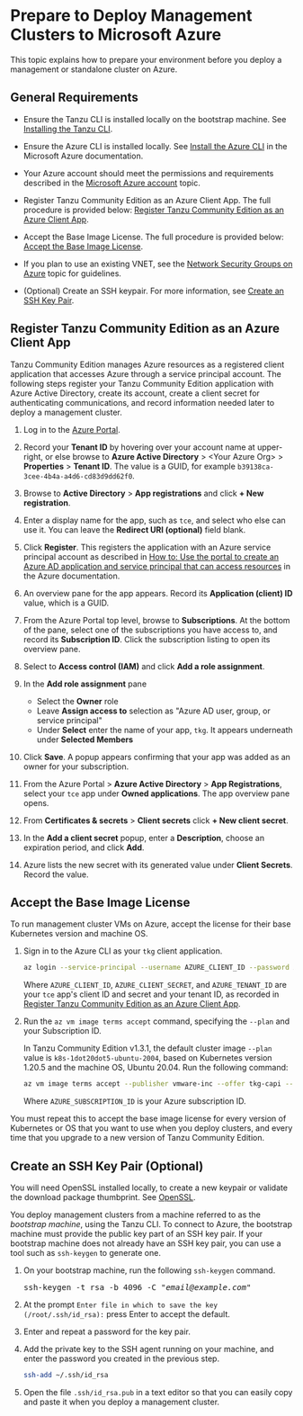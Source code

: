 # Prepare to Deploy Management Clusters to Microsoft Azure

This topic explains how to prepare your environment before you deploy a management or standalone cluster on Azure.

<!--If you are installing Tanzu Community Edition on Azure VMware Solution (AVS), you are installing to a vSphere environment.
See [Preparing Azure VMware Solution on Microsoft Azure](prepare-maas.md#prep-avs) in _Prepare a vSphere Management as a Service Infrastructure_ to prepare your environment
and [Prepare to Deploy Management Clusters to vSphere](vsphere.md) to deploy management clusters.

## <a id="process diagram"></a> Installation Process Overview

The following diagram shows the high-level steps for installing a Tanzu Community Edition management cluster on Azure, and the interfaces you use to perform them.

These steps include the preparations listed below plus the procedures described in either [Deploy Management Clusters with the Installer Interface](deploy-ui.md) or [Deploy Management Clusters from a Configuration File](deploy-cli.md).

![Process Diagram: Start, Install the Tanzu CLI, Register a TKG App on Azure, Accept the Base Image License. If first deploy and no advanced config options, deploy with installer interface. Else deploy with config file.](../images/azure-install-process.png)-->

## <a id="general-requirements"></a> General Requirements

- Ensure the Tanzu CLI is installed locally on the bootstrap machine. See [Installing the Tanzu CLI](cli-installation).

- Ensure the Azure CLI is installed locally.  See [Install the Azure CLI](https://docs.microsoft.com/en-us/cli/azure/install-azure-cli) in the Microsoft Azure documentation.

-  Your Azure account should meet the permissions and requirements described in the [Microsoft Azure account](ref-azure/#microsoft-azure-account) topic.

<!--&#42;Or see [Deploying Tanzu Community Edition in an Internet-Restricted Environment](airgapped-environments.md) for installing without external network access.-->

- Register Tanzu Community Edition as an Azure Client App. The full procedure is provided below: [Register Tanzu Community Edition as an Azure Client App](azure-mgmt/#a-idtkg-appa-register-tanzu-community-edition-as-an-azure-client-app).

- Accept the Base Image License.  The full procedure is provided below: [Accept the Base Image License](azure-mgmt/#accept-the-base-image-license).
- If you plan to use an existing VNET, see the [Network Security Groups on Azure](ref-azure/#a-idnsgsa-network-security-groups-on-azure) topic for guidelines.

- (Optional) Create an SSH keypair. For more information, see [Create an SSH Key Pair](azure-mgmt/#a-idssh-keya-create-an-ssh-key-pair-optional).

## <a id="tkg-app"></a> Register Tanzu Community Edition as an Azure Client App

Tanzu Community Edition manages Azure resources as a registered client application that accesses Azure through a service principal account.
The following steps register your Tanzu Community Edition application with Azure Active Directory, create its account, create a client secret for authenticating communications, and record information needed later to deploy a management cluster.

1. Log in to the [Azure Portal](https://portal.azure.com).

1. Record your **Tenant ID** by hovering over your account name at upper-right, or else browse to **Azure Active Directory** > \<Your Azure Org\> > **Properties** > **Tenant ID**.  The value is a GUID, for example `b39138ca-3cee-4b4a-a4d6-cd83d9dd62f0`.

1. Browse to **Active Directory** > **App registrations** and click **+ New registration**.

1. Enter a display name for the app, such as `tce`, and select who else can use it.  You can leave the **Redirect URI (optional)** field blank.

1. Click **Register**.  This registers the application with an Azure service principal account as described in [How to: Use the portal to create an Azure AD application and service principal that can access resources](https://docs.microsoft.com/en-us/azure/active-directory/develop/howto-create-service-principal-portal) in the Azure documentation.

1. An overview pane for the app appears. Record its **Application (client) ID** value, which is a GUID.

1. From the Azure Portal top level, browse to **Subscriptions**.  At the bottom of the pane, select one of the subscriptions you have access to, and record its **Subscription ID**.  Click the subscription listing to open its overview pane.

1. Select to **Access control (IAM)** and click **Add a role assignment**.

1. In the **Add role assignment** pane
    - Select the **Owner** role
    - Leave **Assign access to** selection as "Azure AD user, group, or service principal"
    - Under **Select** enter the name of your app, `tkg`.  It appears underneath under **Selected Members**

1. Click **Save**. A popup appears confirming that your app was added as an owner for your subscription.

1. From the Azure Portal > **Azure Active Directory** > **App Registrations**, select your `tce` app under **Owned applications**. The app overview pane opens.

1. From **Certificates & secrets** > **Client secrets** click **+ New client secret**.

1. In the **Add a client secret** popup, enter a **Description**, choose an expiration period, and click **Add**.

1. Azure lists the new secret with its generated value under **Client Secrets**.  Record the value.

## Accept the Base Image License

To run management cluster VMs on Azure, accept the license for their base Kubernetes version and machine OS.

1. Sign in to the Azure CLI as your `tkg` client application.

   ```bash
   az login --service-principal --username AZURE_CLIENT_ID --password AZURE_CLIENT_SECRET --tenant AZURE_TENANT_ID
   ```

   Where `AZURE_CLIENT_ID`, `AZURE_CLIENT_SECRET`, and `AZURE_TENANT_ID` are your `tce` app's client ID and secret and your tenant ID, as recorded in [Register Tanzu Community Edition as an Azure Client App](azure-mgmt/#a-idtkg-appa-register-tanzu-community-edition-as-an-azure-client-app).

1. Run the `az vm image terms accept` command, specifying the `--plan` and your Subscription ID.

   In Tanzu Community Edition v1.3.1, the default cluster image `--plan` value is `k8s-1dot20dot5-ubuntu-2004`, based on Kubernetes version 1.20.5 and the  machine OS, Ubuntu 20.04. Run the following command:

   ```sh
   az vm image terms accept --publisher vmware-inc --offer tkg-capi --plan k8s-1dot20dot5-ubuntu-2004 --subscription AZURE_SUBSCRIPTION_ID
   ```

   Where `AZURE_SUBSCRIPTION_ID` is your Azure subscription ID.

You must repeat this to accept the base image license for every version of Kubernetes or OS that you want to use when you deploy clusters, and every time that you upgrade to a new version of Tanzu Community Edition.

## <a id="ssh-key"></a> Create an SSH Key Pair (Optional)

You will need OpenSSL installed locally, to create a new keypair or validate the download package thumbprint.  See [OpenSSL](https://www.openssl.org).

You deploy management clusters from a machine referred to as the _bootstrap machine_, using the Tanzu CLI.
To connect to Azure, the bootstrap machine must provide the public key part of an SSH key pair. If your bootstrap machine does not already have an SSH key pair, you can use a tool such as `ssh-keygen` to generate one.

1. On your bootstrap machine, run the following `ssh-keygen` command.

   <pre>ssh-keygen -t rsa -b 4096 -C "<em>email@example.com</em>"</pre>
1. At the prompt `Enter file in which to save the key (/root/.ssh/id_rsa):` press Enter to accept the default.
1. Enter and repeat a password for the key pair.
1. Add the private key to the SSH agent running on your machine, and enter the password you created in the previous step.

   ```sh
   ssh-add ~/.ssh/id_rsa
   ```

1. Open the file `.ssh/id_rsa.pub` in a text editor so that you can easily copy and paste it when you deploy a management cluster.



